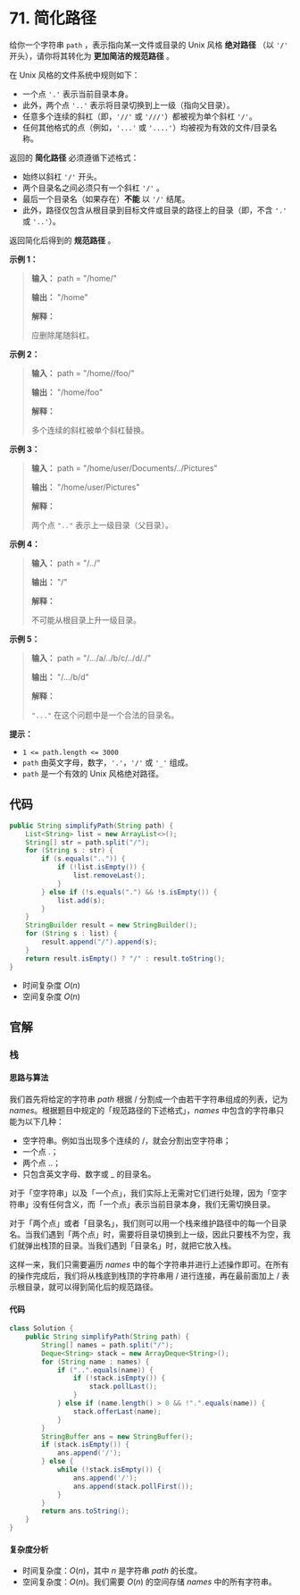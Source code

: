 # 71. 简化路径

给你一个字符串 `path` ，表示指向某一文件或目录的 Unix 风格 **绝对路径**  （以 `'/'` 开头），请你将其转化为 **更加简洁的规范路径** 。

在 Unix 风格的文件系统中规则如下：

*   一个点 `'.'` 表示当前目录本身。
*   此外，两个点 `'..'` 表示将目录切换到上一级（指向父目录）。
*   任意多个连续的斜杠（即，`'//'` 或 `'///'`）都被视为单个斜杠 `'/'`。
*   任何其他格式的点（例如，`'...'` 或 `'....'`）均被视为有效的文件/目录名称。

返回的 **简化路径**  必须遵循下述格式：

*   始终以斜杠 `'/'` 开头。
*   两个目录名之间必须只有一个斜杠 `'/'` 。
*   最后一个目录名（如果存在）**不能**  以 `'/'` 结尾。
*   此外，路径仅包含从根目录到目标文件或目录的路径上的目录（即，不含 `'.'` 或 `'..'`）。

返回简化后得到的 **规范路径**  。

**示例 1：** 

> **输入：** path = "/home/"
>
> **输出：** "/home"
>
> **解释：** 
>
> 应删除尾随斜杠。

**示例 2：** 

> **输入：** path = "/home//foo/"
>
> **输出：** "/home/foo"
>
> **解释：** 
>
> 多个连续的斜杠被单个斜杠替换。

**示例 3：** 

> **输入：** path = "/home/user/Documents/\.\./Pictures"
>
> **输出：** "/home/user/Pictures"
>
> **解释：** 
>
> 两个点 `".."` 表示上一级目录（父目录）。

**示例 4：** 

> **输入：** path = "/\.\./"
>
> **输出：** "/"
>
> **解释：** 
>
> 不可能从根目录上升一级目录。

**示例 5：** 

> **输入：** path = "/\.\.\./a/\.\./b/c/\.\./d/\./"
>
> **输出：** "/\.\.\./b/d"
>
> **解释：** 
>
> `"..."` 在这个问题中是一个合法的目录名。

**提示：** 

*   `1 <= path.length <= 3000`
*   `path` 由英文字母，数字，`'.'`，`'/'` 或 `'_'` 组成。
*   `path` 是一个有效的 Unix 风格绝对路径。

## 代码

```java
public String simplifyPath(String path) {
    List<String> list = new ArrayList<>();
    String[] str = path.split("/");
    for (String s : str) {
        if (s.equals("..")) {
            if (!list.isEmpty()) {
                list.removeLast();
            }
        } else if (!s.equals(".") && !s.isEmpty()) {
            list.add(s);
        }
    }
    StringBuilder result = new StringBuilder();
    for (String s : list) {
        result.append("/").append(s);
    }
    return result.isEmpty() ? "/" : result.toString();
}
```

- 时间复杂度 $O(n)$​
- 空间复杂度 $O(n)$

## 官解

### 栈

#### 思路与算法

我们首先将给定的字符串 $path$ 根据 $/$ 分割成一个由若干字符串组成的列表，记为 $names$。根据题目中规定的「规范路径的下述格式」，$names$ 中包含的字符串只能为以下几种：

- 空字符串。例如当出现多个连续的 $/$，就会分割出空字符串；
- 一个点 $.$；
- 两个点 $..$；
- 只包含英文字母、数字或 _ 的目录名。

对于「空字符串」以及「一个点」，我们实际上无需对它们进行处理，因为「空字符串」没有任何含义，而「一个点」表示当前目录本身，我们无需切换目录。

对于「两个点」或者「目录名」，我们则可以用一个栈来维护路径中的每一个目录名。当我们遇到「两个点」时，需要将目录切换到上一级，因此只要栈不为空，我们就弹出栈顶的目录。当我们遇到「目录名」时，就把它放入栈。

这样一来，我们只需要遍历 $names$ 中的每个字符串并进行上述操作即可。在所有的操作完成后，我们将从栈底到栈顶的字符串用 $/$ 进行连接，再在最前面加上 $/$ 表示根目录，就可以得到简化后的规范路径。

#### 代码

```java
class Solution {
    public String simplifyPath(String path) {
        String[] names = path.split("/");
        Deque<String> stack = new ArrayDeque<String>();
        for (String name : names) {
            if ("..".equals(name)) {
                if (!stack.isEmpty()) {
                    stack.pollLast();
                }
            } else if (name.length() > 0 && !".".equals(name)) {
                stack.offerLast(name);
            }
        }
        StringBuffer ans = new StringBuffer();
        if (stack.isEmpty()) {
            ans.append('/');
        } else {
            while (!stack.isEmpty()) {
                ans.append('/');
                ans.append(stack.pollFirst());
            }
        }
        return ans.toString();
    }
}
```

#### 复杂度分析

- 时间复杂度：$O(n)$，其中 $n$ 是字符串 $path$ 的长度。
- 空间复杂度：$O(n)$。我们需要 $O(n)$ 的空间存储 $names$ 中的所有字符串。